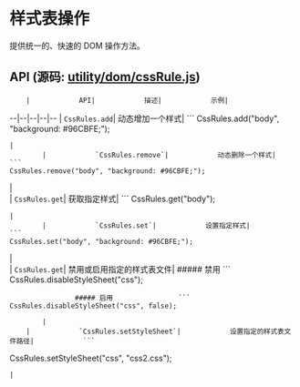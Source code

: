# 样式表操作
提供统一的、快速的 DOM 操作方法。

## API (源码: [utility/dom/cssRule.js](../../utility/dom/cssRule.js))

        |            API|            描述|            示例|        
--|--|--|--|--
        |            `CssRules.add`|            动态增加一个样式|            ```
CssRules.add("body", "background: #96CBFE;");
```
|        
        |            `CssRules.remove`|            动态删除一个样式|            ```
CssRules.remove("body", "background: #96CBFE;");
```
|        
        |            `CssRules.get`|            获取指定样式|            ```
CssRules.get("body");
```
|        
        |            `CssRules.set`|            设置指定样式|            ```
CssRules.set("body", "background: #96CBFE;");
```
|        
        |            `CssRules.get`|            禁用或启用指定的样式表文件|                            ##### 禁用                ```
CssRules.disableStyleSheet("css");
```
                ##### 启用                ```
CssRules.disableStyleSheet("css", false);
```
            |        
        |            `CssRules.setStyleSheet`|            设置指定的样式表文件路径|            ```
CssRules.setStyleSheet("css", "css2.css");
```
|

